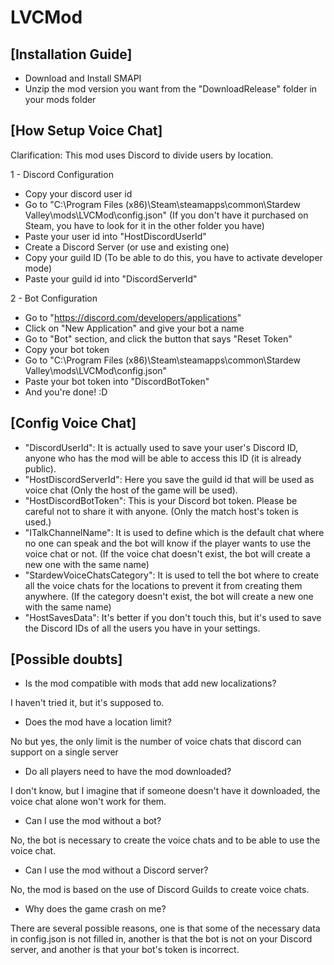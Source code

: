 # LVCMod

## [Installation Guide]

- Download and Install SMAPI
- Unzip the mod version you want from the "DownloadRelease" folder in your mods folder

## [How Setup Voice Chat]

Clarification: This mod uses Discord to divide users by location.

1 - Discord Configuration

- Copy your discord user id
- Go to "C:\Program Files (x86)\Steam\steamapps\common\Stardew Valley\mods\LVCMod\config.json" (If you don't have it purchased on Steam, you have to look for it in the other folder you have)
- Paste your user id into "HostDiscordUserId"
- Create a Discord Server (or use and existing one)
- Copy your guild ID (To be able to do this, you have to activate developer mode)
- Paste your guild id into "DiscordServerId"

2 - Bot Configuration

- Go to "https://discord.com/developers/applications"
- Click on "New Application" and give your bot a name
- Go to "Bot" section, and click the button that says "Reset Token"
- Copy your bot token
- Go to "C:\Program Files (x86)\Steam\steamapps\common\Stardew Valley\mods\LVCMod\config.json"
- Paste your bot token into "DiscordBotToken"
- And you're done! :D

## [Config Voice Chat]

- "DiscordUserId": It is actually used to save your user's Discord ID, anyone who has the mod will be able to access this ID (it is already public).
- "HostDiscordServerId": Here you save the guild id that will be used as voice chat (Only the host of the game will be used).
- "HostDiscordBotToken": This is your Discord bot token. Please be careful not to share it with anyone. (Only the match host's token is used.)
- "ITalkChannelName": It is used to define which is the default chat where no one can speak and the bot will know if the player wants to use the voice chat or not. (If the voice chat doesn't exist, the bot will create a new one with the same name)
- "StardewVoiceChatsCategory": It is used to tell the bot where to create all the voice chats for the locations to prevent it from creating them anywhere. (If the category doesn't exist, the bot will create a new one with the same name)
- "HostSavesData": It's better if you don't touch this, but it's used to save the Discord IDs of all the users you have in your settings.

## [Possible doubts]

- Is the mod compatible with mods that add new localizations?

I haven't tried it, but it's supposed to.

- Does the mod have a location limit?

No but yes, the only limit is the number of voice chats that discord can support on a single server

- Do all players need to have the mod downloaded?

I don't know, but I imagine that if someone doesn't have it downloaded, the voice chat alone won't work for them.

- Can I use the mod without a bot?

No, the bot is necessary to create the voice chats and to be able to use the voice chat.

- Can I use the mod without a Discord server?

No, the mod is based on the use of Discord Guilds to create voice chats.

- Why does the game crash on me?

There are several possible reasons, one is that some of the necessary data in config.json is not filled in, another is that the bot is not on your Discord server, and another is that your bot's token is incorrect.